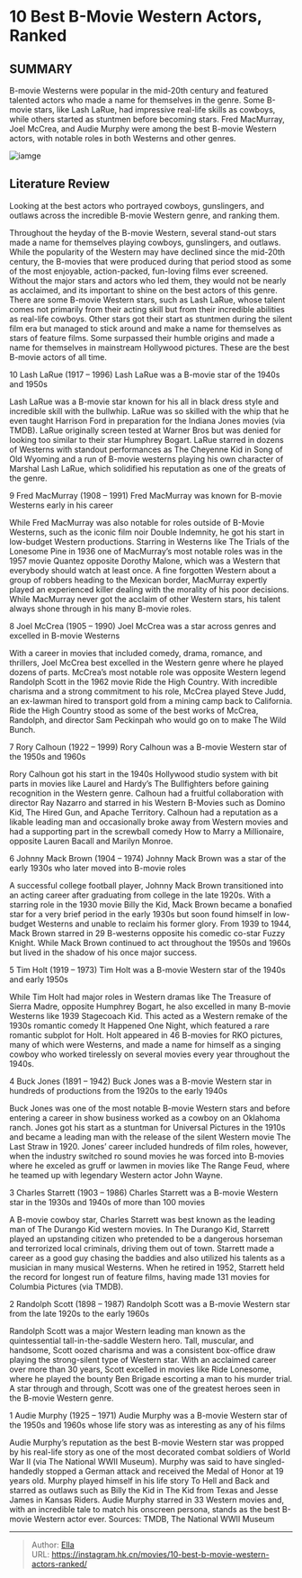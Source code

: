 # 10 Best B-Movie Western Actors, Ranked


## SUMMARY 


 B-movie Westerns were popular in the mid-20th century and featured talented actors who made a name for themselves in the genre. 
 Some B-movie stars, like Lash LaRue, had impressive real-life skills as cowboys, while others started as stuntmen before becoming stars. 
 Fred MacMurray, Joel McCrea, and Audie Murphy were among the best B-movie Western actors, with notable roles in both Westerns and other genres. 

![iamge](https://static1.srcdn.com/wordpress/wp-content/uploads/2024/01/fred-macmurray-as-gentry-john-coventry-from-quantez-joel-mccrea-as-steve-judd-from-ride-the-country-high.jpg)

## Literature Review

Looking at the best actors who portrayed cowboys, gunslingers, and outlaws across the incredible B-movie Western genre, and ranking them.




Throughout the heyday of the B-movie Western, several stand-out stars made a name for themselves playing cowboys, gunslingers, and outlaws. While the popularity of the Western may have declined since the mid-20th century, the B-movies that were produced during that period stood as some of the most enjoyable, action-packed, fun-loving films ever screened. Without the major stars and actors who led them, they would not be nearly as acclaimed, and its important to shine on the best actors of this genre.
There are some B-movie Western stars, such as Lash LaRue, whose talent comes not primarily from their acting skill but from their incredible abilities as real-life cowboys. Other stars got their start as stuntmen during the silent film era but managed to stick around and make a name for themselves as stars of feature films. Some surpassed their humble origins and made a name for themselves in mainstream Hollywood pictures. These are the best B-movie actors of all time.









 








 10  Lash LaRue (1917 – 1996) 
Lash LaRue was a B-movie star of the 1940s and 1950s
        

Lash LaRue was a B-movie star known for his all in black dress style and incredible skill with the bullwhip. LaRue was so skilled with the whip that he even taught Harrison Ford in preparation for the Indiana Jones movies (via TMDB). LaRue originally screen tested at Warner Bros but was denied for looking too similar to their star Humphrey Bogart. LaRue starred in dozens of Westerns with standout performances as The Cheyenne Kid in Song of Old Wyoming and a run of B-movie westerns playing his own character of Marshal Lash LaRue, which solidified his reputation as one of the greats of the genre.





 9  Fred MacMurray (1908 – 1991) 
Fred MacMurray was known for B-movie Westerns early in his career
        

While Fred MacMurray was also notable for roles outside of B-Movie Westerns, such as the iconic film noir Double Indemnity, he got his start in low-budget Western productions. Starring in Westerns like The Trials of the Lonesome Pine in 1936 one of MacMurray’s most notable roles was in the 1957 movie Quantez opposite Dorothy Malone, which was a Western that everybody should watch at least once. A fine forgotten Western about a group of robbers heading to the Mexican border, MacMurray expertly played an experienced killer dealing with the morality of his poor decisions. While MacMurray never got the acclaim of other Western stars, his talent always shone through in his many B-movie roles.





 8  Joel McCrea (1905 – 1990) 
Joel McCrea was a star across genres and excelled in B-movie Westerns


 







With a career in movies that included comedy, drama, romance, and thrillers, Joel McCrea best excelled in the Western genre where he played dozens of parts. McCrea’s most notable role was opposite Western legend Randolph Scott in the 1962 movie Ride the High Country. With incredible charisma and a strong commitment to his role, McCrea played Steve Judd, an ex-lawman hired to transport gold from a mining camp back to California. Ride the High Country stood as some of the best works of McCrea, Randolph, and director Sam Peckinpah who would go on to make The Wild Bunch.





 7  Rory Calhoun (1922 – 1999) 
Rory Calhoun was a B-movie Western star of the 1950s and 1960s
        

Rory Calhoun got his start in the 1940s Hollywood studio system with bit parts in movies like Laurel and Hardy’s The Bullfighters before gaining recognition in the Western genre. Calhoun had a fruitful collaboration with director Ray Nazarro and starred in his Western B-Movies such as Domino Kid, The Hired Gun, and Apache Territory. Calhoun had a reputation as a likable leading man and occasionally broke away from Western movies and had a supporting part in the screwball comedy How to Marry a Millionaire, opposite Lauren Bacall and Marilyn Monroe.





 6  Johnny Mack Brown (1904 – 1974) 
Johnny Mack Brown was a star of the early 1930s who later moved into B-movie roles
        

A successful college football player, Johnny Mack Brown transitioned into an acting career after graduating from college in the late 1920s. With a starring role in the 1930 movie Billy the Kid, Mack Brown became a bonafied star for a very brief period in the early 1930s but soon found himself in low-budget Westerns and unable to reclaim his former glory. From 1939 to 1944, Mack Brown starred in 29 B-westerns opposite his comedic co-star Fuzzy Knight. While Mack Brown continued to act throughout the 1950s and 1960s but lived in the shadow of his once major success.





 5  Tim Holt (1919 – 1973) 
Tim Holt was a B-movie Western star of the 1940s and early 1950s
        

While Tim Holt had major roles in Western dramas like The Treasure of Sierra Madre, opposite Humphrey Bogart, he also excelled in many B-movie Westerns like 1939 Stagecoach Kid. This acted as a Western remake of the 1930s romantic comedy It Happened One Night, which featured a rare romantic subplot for Holt. Holt appeared in 46 B-movies for RKO pictures, many of which were Westerns, and made a name for himself as a singing cowboy who worked tirelessly on several movies every year throughout the 1940s.





 4  Buck Jones (1891 – 1942) 
Buck Jones was a B-movie Western star in hundreds of productions from the 1920s to the early 1940s
        

Buck Jones was one of the most notable B-movie Western stars and before entering a career in show business worked as a cowboy on an Oklahoma ranch. Jones got his start as a stuntman for Universal Pictures in the 1910s and became a leading man with the release of the silent Western movie The Last Straw in 1920. Jones’ career included hundreds of film roles, however, when the industry switched ro sound movies he was forced into B-movies where he exceled as gruff or lawmen in movies like The Range Feud, where he teamed up with legendary Western actor John Wayne.





 3  Charles Starrett (1903 – 1986) 
Charles Starrett was a B-movie Western star in the 1930s and 1940s of more than 100 movies
        

A B-movie cowboy star, Charles Starrett was best known as the leading man of The Durango Kid western movies. In The Durango Kid, Starrett played an upstanding citizen who pretended to be a dangerous horseman and terrorized local criminals, driving them out of town. Starrett made a career as a good guy chasing the baddies and also utilized his talents as a musician in many musical Westerns. When he retired in 1952, Starrett held the record for longest run of feature films, having made 131 movies for Columbia Pictures (via TMDB).





 2  Randolph Scott (1898 – 1987) 
Randolph Scott was a B-movie Western star from the late 1920s to the early 1960s


 







Randolph Scott was a major Western leading man known as the quintessential tall-in-the-saddle Western hero. Tall, muscular, and handsome, Scott oozed charisma and was a consistent box-office draw playing the strong-silent type of Western star. With an acclaimed career over more than 30 years, Scott excelled in movies like Ride Lonesome, where he played the bounty Ben Brigade escorting a man to his murder trial. A star through and through, Scott was one of the greatest heroes seen in the B-movie Western genre.





 1  Audie Murphy (1925 – 1971) 
Audie Murphy was a B-movie Western star of the 1950s and 1960s whose life story was as interesting as any of his films


 







Audie Murphy’s reputation as the best B-movie Western star was propped by his real-life story as one of the most decorated combat soldiers of World War II (via The National WWII Museum). Murphy was said to have singled-handedly stopped a German attack and received the Medal of Honor at 19 years old. Murphy played himself in his life story To Hell and Back and starred as outlaws such as Billy the Kid in The Kid from Texas and Jesse James in Kansas Riders. Audie Murphy starred in 33 Western movies and, with an incredible tale to match his onscreen persona, stands as the best B-movie Western actor ever.
Sources: TMDB, The National WWII Museum

---

> Author: [Ella](https://instagram.hk.cn/)  
> URL: https://instagram.hk.cn/movies/10-best-b-movie-western-actors-ranked/  

